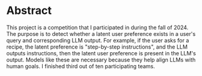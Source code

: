 # Abstract

This project is a competition that I participated in during the fall of 2024. The purpose is to detect whether a latent user preference exists in a user's query and corresponding LLM output. For example, if the user asks for a recipe, the latent preference is "step-by-step instructions", and the LLM outputs instructions, then the latent user preference is present in the LLM's output. Models like these are necessary because they help align LLMs with human goals. I finished third out of ten participating teams.
